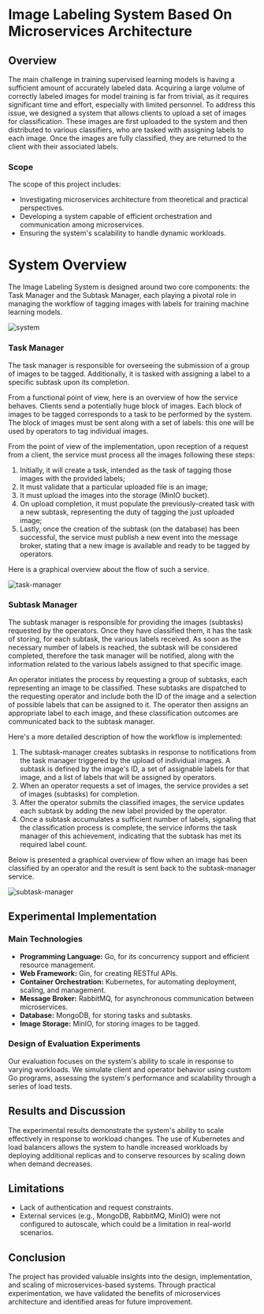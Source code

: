 # Image Labeling System Based On Microservices Architecture

## Overview

The main challenge in training supervised learning models is having a sufficient amount of accurately labeled data. Acquiring a large volume of correctly labeled images for model training is far from trivial, as it requires significant time and effort, especially with limited personnel. To address this issue, we designed a system that allows clients to upload a set of images for classification. These images are first uploaded to the system and then distributed to various classifiers, who are tasked with assigning labels to each image. Once the images are fully classified, they are returned to the client with their associated labels.

### Scope

The scope of this project includes:
- Investigating microservices architecture from theoretical and practical perspectives.
- Developing a system capable of efficient orchestration and communication among microservices.
- Ensuring the system's scalability to handle dynamic workloads.

# System Overview

The Image Labeling System is designed around two core components: the Task Manager and the Subtask Manager, each playing a pivotal role in managing the workflow of tagging images with labels for training machine learning models.

![system](https://github.com/alecava41/image-labeling-system/assets/76614857/3e21e758-4989-4157-afe5-754f177a7e5a)


### Task Manager

The task manager is responsible for overseeing the submission of a group of images to be tagged. Additionally, it is tasked with assigning a label to a specific subtask upon its completion.

From a functional point of view, here is an overview of how the service behaves. Clients send a potentially huge block of images. Each block of images to be tagged corresponds to a task to be performed by the system. The block of images must be sent along with a set of labels: this one will be used by operators to tag individual images.

From the point of view of the implementation, upon reception of a request from a client, the service must process all the images following these steps:
1. Initially, it will create a task, intended as the task of tagging those images with the provided labels;
2. It must validate that a particular uploaded file is an image;
3. It must upload the images into the storage (MinIO bucket). 
4. On upload completion, it must populate the previously-created task with a new subtask, representing the duty of tagging the just uploaded image;
5. Lastly, once the creation of the subtask (on the database) has been successful, the service must publish a new event into the message broker, stating that a new image is available and ready to be tagged by operators.

Here is a graphical overview about the flow of such a service.

![task-manager](https://github.com/alecava41/rcd-project/assets/76614857/c9bf01bd-5667-4cec-bc08-3337ab3c7f25)


### Subtask Manager

The subtask manager is responsible for providing the images (subtasks) requested by the operators. Once they have classified them, it has the task of storing, for each subtask, the various labels received. As soon as the necessary number of labels is reached, the subtask will be considered completed, therefore the task manager will be notified, along with the information related to the various labels assigned to that specific image.

An operator initiates the process by requesting a group of subtasks, each representing an image to be classified. These subtasks are dispatched to the requesting operator and include both the ID of the image and a selection of possible labels that can be assigned to it. The operator then assigns an appropriate label to each image, and these classification outcomes are communicated back to the subtask manager.

Here's a more detailed description of how the workflow is implemented:
1. The subtask-manager creates subtasks in response to notifications from the task manager triggered by the upload of individual images. A subtask is defined by the image's ID, a set of assignable labels for that image, and a list of labels that will be assigned by operators.
2. When an operator requests a set of images, the service provides a set of images (subtasks) for completion.
3. After the operator submits the classified images, the service updates each subtask by adding the new label provided by the operator.
4. Once a subtask accumulates a sufficient number of labels, signaling that the classification process is complete, the service informs the task manager of this achievement, indicating that the subtask has met its required label count.

Below is presented a graphical overview of flow when an image has been classified by an operator and the result is sent back to the subtask-manager service.

![subtask-manager](https://github.com/alecava41/rcd-project/assets/76614857/25b7616b-1f2e-4164-bdab-cd28f83b81c9)

## Experimental Implementation

### Main Technologies

- **Programming Language:** Go, for its concurrency support and efficient resource management.
- **Web Framework:** Gin, for creating RESTful APIs.
- **Container Orchestration:** Kubernetes, for automating deployment, scaling, and management.
- **Message Broker:** RabbitMQ, for asynchronous communication between microservices.
- **Database:** MongoDB, for storing tasks and subtasks.
- **Image Storage:** MinIO, for storing images to be tagged.

### Design of Evaluation Experiments

Our evaluation focuses on the system's ability to scale in response to varying workloads. We simulate client and operator behavior using custom Go programs, assessing the system's performance and scalability through a series of load tests.

## Results and Discussion

The experimental results demonstrate the system's ability to scale effectively in response to workload changes. The use of Kubernetes and load balancers allows the system to handle increased workloads by deploying additional replicas and to conserve resources by scaling down when demand decreases.

## Limitations

- Lack of authentication and request constraints.
- External services (e.g., MongoDB, RabbitMQ, MinIO) were not configured to autoscale, which could be a limitation in real-world scenarios.

## Conclusion

The project has provided valuable insights into the design, implementation, and scaling of microservices-based systems. Through practical experimentation, we have validated the benefits of microservices architecture and identified areas for future improvement.
